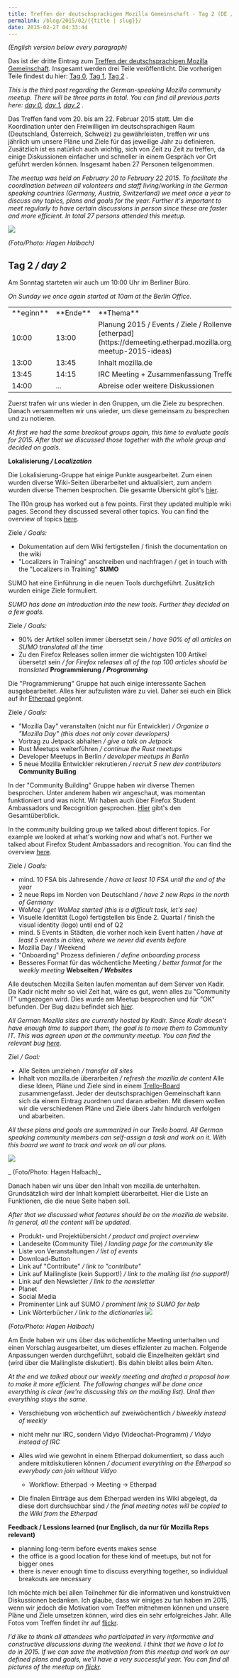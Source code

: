 ```yaml
---
title: Treffen der deutschsprachigen Mozilla Gemeinschaft - Tag 2 (DE / EN)
permalink: /blog/2015/02/{{title | slug}}/
date: 2015-02-27 04:33:44
---
```


_(English version below every paragraph)_

Das ist der dritte Eintrag zum [Treffen der deutschsprachigen Mozilla Gemeinschaft](https://wiki.mozilla.org/De:Meeting:2015). Insgesamt werden drei Teile veröffentlicht. Die vorherigen Teile findest du hier: [Tag 0](http://michaelkohler.info/2015/mozilla-german-speaking-community-meetup-2015-day0), [Tag 1](http://michaelkohler.info/2015/mozilla-german-speaking-community-meetup-2015-day1), [Tag 2](http://michaelkohler.info/2015/mozilla-german-speaking-community-meetup-2015-day2) .

_This is the third post regarding the German-speaking Mozilla community meetup. There will be three parts in total. You can find all previous parts here: [day 0](http://michaelkohler.info/2015/mozilla-german-speaking-community-meetup-2015-day0), [day 1](http://michaelkohler.info/2015/mozilla-german-speaking-community-meetup-2015-day1), [day 2](http://michaelkohler.info/2015/mozilla-german-speaking-community-meetup-2015-day2) ._

Das Treffen fand vom 20\. bis am 22\. Februar 2015 statt. Um die Koordination unter den Freiwilligen im deutschsprachigen Raum (Deutschland, Österreich, Schweiz) zu gewährleisten, treffen wir uns jährlich um unsere Pläne und Ziele für das jeweilige Jahr zu definieren. Zusätzlich ist es natürlich auch wichtig, sich von Zeit zu Zeit zu treffen, da einige Diskussionen einfacher und schneller in einem Gespräch vor Ort geführt werden können. Insgesamt haben 27 Personen teilgenommen.

_The meetup was held on February 20 to February 22 2015\. To facilitate the coordination between all volonteers and staff living/working in the German speaking countries (Germany, Austria, Switzerland) we meet once a year to discuss any topics, plans and goals for the year. Further it's important to meet regularly to have certain discussions in person since these are faster and more efficient. In total 27 persons attended this meetup._

![](https://c1.staticflickr.com/9/8592/16611675751_2775ba0ee5_b.jpg)

_(Foto/Photo: Hagen Halbach)_

## Tag 2 _/ day 2_

Am Sonntag starteten wir auch um 10:00 Uhr im Berliner Büro.

_On Sunday we once again started at 10am at the Berlin Office._

<table cellpadding="2">
<tbody>
<tr>
<td>**eginn**</td>
<td>**Ende**</td>
<td>**Thema**</td>
<td>**Dauer**</td>
<td></td>
</tr>
<tr>
<td>10:00</td>
<td>13:00</td>
<td>Planung 2015 / Events / Ziele / Rollenverteilung [etherpad](https://demeeting.etherpad.mozilla.org/community-meetup-2015-ideas)</td>
<td>45'</td>
<td>Alle</td>
</tr>
<tr>
<td>13:00</td>
<td>13:45</td>
<td>Inhalt mozilla.de</td>
<td>45'</td>
<td>Alle</td>
</tr>
<tr>
<td>13:45</td>
<td>14:15</td>
<td>IRC Meeting + Zusammenfassung Treffen</td>
<td>30'</td>
<td>Alle</td>
</tr>
<tr>
<td>14:00</td>
<td>...</td>
<td>Abreise oder weitere Diskussionen</td>
<td>...</td>
<td>Alle</td>
</tr>
</tbody>
</table>

Zuerst trafen wir uns wieder in den Gruppen, um die Ziele zu besprechen. Danach versammelten wir uns wieder, um diese gemeinsam zu besprechen und zu notieren.

_At first we had the same breakout groups again, this time to evaluate goals for 2015\. After that we discussed those together with the whole group and decided on goals._

**Lokalisierung _/ Localization_**

Die Lokalisierung-Gruppe hat einige Punkte ausgearbeitet. Zum einen wurden diverse Wiki-Seiten überarbeitet und aktualisiert, zum andern wurden diverse Themen besprochen. Die gesamte Übersicht gibt's [hier](https://demeeting.etherpad.mozilla.org/community-meetup-2015-lokalisierung).

The l10n group has worked out a few points. First they updated multiple wiki pages. Second they discussed several other topics. You can find the overview of topics [here](https://demeeting.etherpad.mozilla.org/community-meetup-2015-lokalisierung).

Ziele _/ Goals:_

*   Dokumentation auf dem Wiki fertigstellen / finish the documentation on the wiki
*   "Localizers in Training" anschreiben und nachfragen / get in touch with the "Localizers in Training"
**SUMO**

SUMO hat eine Einführung in die neuen Tools durchgeführt. Zusätzlich wurden einige Ziele formuliert.

_SUMO has done an introduction into the new tools. Further they decided on a few goals._

Ziele _/ Goals:_

*   90% der Artikel sollen immer übersetzt sein _/ have 90% of all articles on SUMO translated all the time_
*   Zu den Firefox Releases sollen immer die wichtigsten 100 Artikel übersetzt sein _/ for Firefox releases all of the top 100 articles should be translated_
**Programmierung _/ Programming_**

Die "Programmierung" Gruppe hat auch einige interessante Sachen ausgebearbeitet. Alles hier aufzulisten wäre zu viel. Daher sei euch ein Blick auf ihr [Etherpad](https://demeeting.etherpad.mozilla.org/community-meetup-2015-programmierung) gegönnt.

Ziele _/ Goals:_

*   "Mozilla Day" veranstalten (nicht nur für Entwickler) _/ Organize a "Mozilla Day" (this does not only cover developers)_
*   Vortrag zu Jetpack abhalten _/ give a talk on Jetpack_
*   Rust Meetups weiterführen _/ continue the Rust meetups_
*   Developer Meetups in Berlin _/ developer meetups in Berlin_
*   5 neue Mozilla Entwickler rekrutieren _/ recruit 5 new dev contributors_
**Community Builing**

In der "Community Building" Gruppe haben wir diverse Themen besprochen. Unter anderem haben wir angeschaut, was momentan funktioniert und was nicht. Wir haben auch über Firefox Student Ambassadors und Recognition gesprochen. [Hier](https://demeeting.etherpad.mozilla.org/community-meetup-2015-cb) gibt's den Gesamtüberblick.

In the community building group we talked about different topics. For example we looked at what's working now and what's not. Further we talked about Firefox Student Ambassadors and recognition. You can find the overview [here](https://demeeting.etherpad.mozilla.org/community-meetup-2015-cb).

Ziele / _Goals:_

*   mind. 10 FSA bis Jahresende _/ have at least 10 FSA until the end of the year_
*   2 neue Reps im Norden von Deutschland _/ have 2 new Reps in the north of Germany_
*   WoMoz _/ get WoMoz started (this is a difficult task, let's see)_
*   Visuelle Identität (Logo) fertigstellen bis Ende 2\. Quartal / finish the visual identity (logo) until end of Q2
*   mind. 5 Events in Städten, die vorher noch kein Event hatten _/ have at least 5 events in cities, where we never did events before_
*   Mozilla Day / Weekend
*   "Onboarding" Prozess definieren _/ define onboarding process_
*   Besseres Format für das wöchentliche Meeting _/ better format for the weekly meeting_
**Webseiten _/ Websites_**

Alle deutschen Mozilla Seiten laufen momentan auf dem Server von Kadir. Da Kadir nicht mehr so viel Zeit hat, wäre es gut, wenn alles zu "Community IT" umgezogen wird. Dies wurde am Meetup besprochen und für "OK" befunden. Der Bug dazu befindet sich [hier](https://bugzilla.mozilla.org/show_bug.cgi?id=1119329).

_All German Mozilla sites are currently hosted by Kadir. Since Kadir doesn't have enough time to support them, the goal is to move them to Community IT. This was agreen upon at the community meetup. You can find the relevant bug [here](https://bugzilla.mozilla.org/show_bug.cgi?id=1119329)._

Ziel _/ Goal:_

*   Alle Seiten umziehen _/ transfer all sites_
*   Inhalt von mozilla.de überarbeiten _/ refresh the mozilla.de content_
Alle diese Ideen, Pläne und Ziele sind in einem [Trello-Board](https://trello.com/b/jycYCGlR/mozilla-deutschsprachige-gemeinschaft) zusammengefasst. Jeder der deutschsprachigen Gemeinschaft kann sich da einem Eintrag zuordnen und daran arbeiten. Mit diesem wollen wir die verschiedenen Pläne und Ziele übers Jahr hindurch verfolgen und abarbeiten.

_All these plans and goals are summarized in our Trello board. All German speaking community members can self-assign a task and work on it. With this board we want to track and work on all our plans._

![](https://c1.staticflickr.com/9/8667/16612791035_d850aa541f_b.jpg)

_ (Foto/Photo: Hagen Halbach)_

Danach haben wir uns über den Inhalt von mozilla.de unterhalten. Grundsätzlich wird der Inhalt komplett überarbeitet. Hier die Liste an Funktionen, die die neue Seite haben soll.

_After that we discussed what features should be on the mozilla.de website. In general, all the content will be updated._

*   Produkt- und Projektübersicht _/ product and project overview_
*   Landeseite (Community Tile) _/ landing page for the community tile_
*   Liste von Veranstaltungen _/ list of events_
*   Download-Button
*   Link auf "Contribute" _/ link to "contribute"_
*   Link auf Mailingliste (kein Support!) _/ link to the mailing list (no support!)_
*   Link auf den Newsletter _/ link to the newsletter_
*   Planet
*   Social Media
*   Prominenter Link auf SUMO _/ prominent link to SUMO for help_
*   Link Wörterbücher _/ link to the dictionaries_
![](https://c1.staticflickr.com/9/8605/16404178707_a1cf9486dd_h.jpg)

_(Foto/Photo: Hagen Halbach)_

Am Ende haben wir uns über das wöchentliche Meeting unterhalten und einen Vorschlag ausgearbeitet, um dieses effizienter zu machen. Folgende Anpassungen werden durchgeführt, sobald die Einzelheiten geklärt sind (wird über die Mailingliste diskutiert). Bis dahin bleibt alles beim Alten.

_At the end we talked about our weekly meeting and drafted a proposal how to make it more efficient. The following changes will be done once everything is clear (we're discussing this on the mailing list). Until then everything stays the same._

*   Verschiebung von wöchentlich auf zweiwöchentlich _/ biweekly instead of weekly_
*   nicht mehr nur IRC, sondern Vidyo (Videochat-Programm) _/ Vidyo instead of IRC_
*   Alles wird wie gewohnt in einem Etherpad dokumentiert, so dass auch andere mitdiskutieren können _/ document everything on the Etherpad so everybody can join without Vidyo_

    *   Workflow: Etherpad -> Meeting -> Etherpad

*   Die finalen Einträge aus dem Etherpad werden ins Wiki abgelegt, da diese dort durchsuchbar sind _/ the final meeting notes will be copied to the Wiki from the Etherpad_

**Feedback / Lessions learned (nur Englisch, da nur für Mozilla Reps relevant)**

*   planning long-term before events makes sense
*   the office is a good location for these kind of meetups, but not for bigger ones
*   there is never enough time to discuss everything together, so individual breakouts are necessary

Ich möchte mich bei allen Teilnehmer für die informativen und konstruktiven Diskussionen bedanken. Ich glaube, dass wir einiges zu tun haben im 2015, wenn wir jedoch die Motivation vom Treffen mitnehmen können und unsere Pläne und Ziele umsetzen können, wird dies ein sehr erfolgreiches Jahr. Alle Fotos vom Treffen findet ihr auf [flickr](https://wiki.mozilla.org/De:Meeting:2015#Fotos).

_I'd like to thank all attendees who participated in very informative and constructive discussions during the weekend. I think that we have a lot to do in 2015\. If we can save the motivation from this meetup and work on our defined plans and goals, we'll have a very successful year. You can find all pictures of the meetup on [flickr](https://wiki.mozilla.org/De:Meeting:2015#Fotos)._
